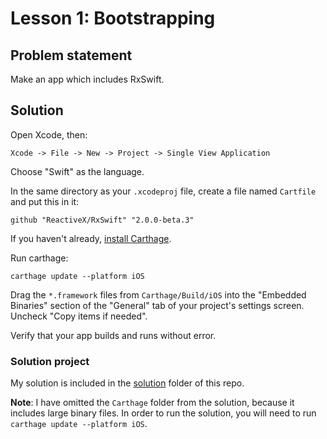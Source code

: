 # Lesson 1: Bootstrapping

## Problem statement

Make an app which includes RxSwift.

## Solution

Open Xcode, then:

`Xcode -> File -> New -> Project -> Single View Application`

Choose "Swift" as the language.

In the same directory as your `.xcodeproj` file, create a file named `Cartfile` and put this in it:

```
github "ReactiveX/RxSwift" "2.0.0-beta.3"
```

If you haven't already, [install Carthage](https://github.com/Carthage/Carthage).

Run carthage:

```
carthage update --platform iOS
```

Drag the `*.framework` files from `Carthage/Build/iOS` into the "Embedded Binaries" section of the "General" tab of your project's settings screen.  Uncheck "Copy items if needed".

Verify that your app builds and runs without error.

### Solution project

My solution is included in the [solution](solution) folder of this repo.

**Note**: I have omitted the `Carthage` folder from the solution, because it includes large binary files.  In order to run the solution, you will need to run `carthage update --platform iOS`.
